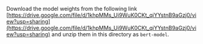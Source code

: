 Download the model weights from the following link [https://drive.google.com/file/d/1khpMMs_Ui9WuK0CKt_qiYYstnB9aGzj0/view?usp=sharing](https://drive.google.com/file/d/1khpMMs_Ui9WuK0CKt_qiYYstnB9aGzj0/view?usp=sharing) and unzip them in this directory as `bert-model`.